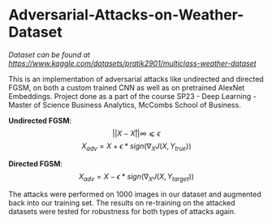 # Adversarial-Attacks-on-Weather-Dataset

*Dataset can be found at https://www.kaggle.com/datasets/pratik2901/multiclass-weather-dataset*

This is an implementation of adversarial attacks like undirected and directed FGSM, on both a custom trained CNN as well as on pretrained AlexNet Embeddings. Project done as a part of the course SP23 - Deep Learning - Master of Science Business Analytics, McCombs School of Business.

**Undirected FGSM**:
$$||X−X̂||∞⩽ϵ$$
$$X_{adv} = X + ϵ * sign(∇_{X}J(X,Y_{true}))$$

**Directed FGSM**:
$$X_{adv}=X−ϵ*sign(∇_{X}J(X,Y_{target}))$$

The attacks were performed on 1000 images in our dataset and augmented back into our training set. The results on re-training on the attacked datasets were tested for robustness for both types of attacks again.
